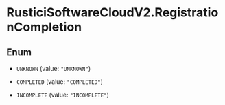 # RusticiSoftwareCloudV2.RegistrationCompletion

## Enum


* `UNKNOWN` (value: `"UNKNOWN"`)

* `COMPLETED` (value: `"COMPLETED"`)

* `INCOMPLETE` (value: `"INCOMPLETE"`)


